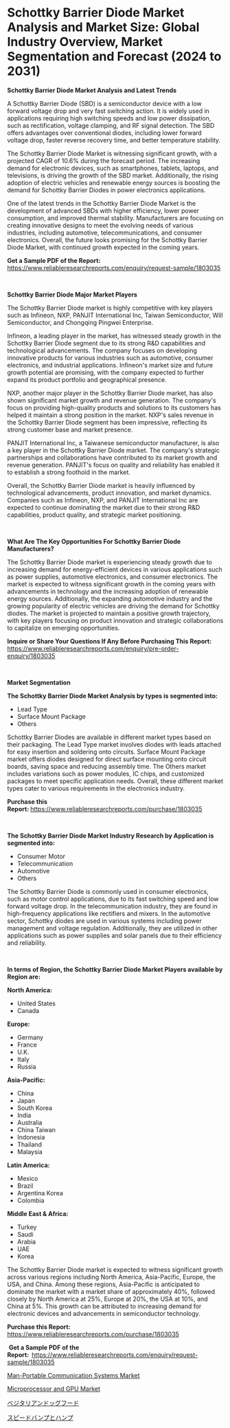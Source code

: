 <p><h1>Schottky Barrier Diode Market Analysis and Market Size: Global Industry Overview, Market Segmentation and Forecast (2024 to 2031)</h1></p><p><strong>Schottky Barrier Diode Market Analysis and Latest Trends</strong></p>
<p><p>A Schottky Barrier Diode (SBD) is a semiconductor device with a low forward voltage drop and very fast switching action. It is widely used in applications requiring high switching speeds and low power dissipation, such as rectification, voltage clamping, and RF signal detection. The SBD offers advantages over conventional diodes, including lower forward voltage drop, faster reverse recovery time, and better temperature stability.</p><p>The Schottky Barrier Diode Market is witnessing significant growth, with a projected CAGR of 10.6% during the forecast period. The increasing demand for electronic devices, such as smartphones, tablets, laptops, and televisions, is driving the growth of the SBD market. Additionally, the rising adoption of electric vehicles and renewable energy sources is boosting the demand for Schottky Barrier Diodes in power electronics applications.</p><p>One of the latest trends in the Schottky Barrier Diode Market is the development of advanced SBDs with higher efficiency, lower power consumption, and improved thermal stability. Manufacturers are focusing on creating innovative designs to meet the evolving needs of various industries, including automotive, telecommunications, and consumer electronics. Overall, the future looks promising for the Schottky Barrier Diode Market, with continued growth expected in the coming years.</p></p>
<p><strong>Get a Sample PDF of the Report:&nbsp;</strong> <a href="https://www.reliableresearchreports.com/enquiry/request-sample/1803035">https://www.reliableresearchreports.com/enquiry/request-sample/1803035</a></p>
<p>&nbsp;</p>
<p><strong>Schottky Barrier Diode Major Market Players</strong></p>
<p><p>The Schottky Barrier Diode market is highly competitive with key players such as Infineon, NXP, PANJIT International Inc, Taiwan Semiconductor, Will Semiconductor, and Chongqing Pingwei Enterprise.</p><p>Infineon, a leading player in the market, has witnessed steady growth in the Schottky Barrier Diode segment due to its strong R&D capabilities and technological advancements. The company focuses on developing innovative products for various industries such as automotive, consumer electronics, and industrial applications. Infineon's market size and future growth potential are promising, with the company expected to further expand its product portfolio and geographical presence.</p><p>NXP, another major player in the Schottky Barrier Diode market, has also shown significant market growth and revenue generation. The company's focus on providing high-quality products and solutions to its customers has helped it maintain a strong position in the market. NXP's sales revenue in the Schottky Barrier Diode segment has been impressive, reflecting its strong customer base and market presence.</p><p>PANJIT International Inc, a Taiwanese semiconductor manufacturer, is also a key player in the Schottky Barrier Diode market. The company's strategic partnerships and collaborations have contributed to its market growth and revenue generation. PANJIT's focus on quality and reliability has enabled it to establish a strong foothold in the market.</p><p>Overall, the Schottky Barrier Diode market is heavily influenced by technological advancements, product innovation, and market dynamics. Companies such as Infineon, NXP, and PANJIT International Inc are expected to continue dominating the market due to their strong R&D capabilities, product quality, and strategic market positioning.</p></p>
<p>&nbsp;</p>
<p><strong>What Are The Key Opportunities For Schottky Barrier Diode Manufacturers?</strong></p>
<p><p>The Schottky Barrier Diode market is experiencing steady growth due to increasing demand for energy-efficient devices in various applications such as power supplies, automotive electronics, and consumer electronics. The market is expected to witness significant growth in the coming years with advancements in technology and the increasing adoption of renewable energy sources. Additionally, the expanding automotive industry and the growing popularity of electric vehicles are driving the demand for Schottky diodes. The market is projected to maintain a positive growth trajectory, with key players focusing on product innovation and strategic collaborations to capitalize on emerging opportunities.</p></p>
<p><strong>Inquire or Share Your Questions If Any Before Purchasing This Report:</strong> <a href="https://www.reliableresearchreports.com/enquiry/pre-order-enquiry/1803035">https://www.reliableresearchreports.com/enquiry/pre-order-enquiry/1803035</a></p>
<p>&nbsp;</p>
<p><strong>Market Segmentation</strong></p>
<p><strong>The Schottky Barrier Diode Market Analysis by types is segmented into:</strong></p>
<p><ul><li>Lead Type</li><li>Surface Mount Package</li><li>Others</li></ul></p>
<p><p>Schottky Barrier Diodes are available in different market types based on their packaging. The Lead Type market involves diodes with leads attached for easy insertion and soldering onto circuits. Surface Mount Package market offers diodes designed for direct surface mounting onto circuit boards, saving space and reducing assembly time. The Others market includes variations such as power modules, IC chips, and customized packages to meet specific application needs. Overall, these different market types cater to various requirements in the electronics industry.</p></p>
<p><strong>Purchase this Report:&nbsp;</strong><a href="https://www.reliableresearchreports.com/purchase/1803035">https://www.reliableresearchreports.com/purchase/1803035</a></p>
<p>&nbsp;</p>
<p><strong>The Schottky Barrier Diode Market Industry Research by Application is segmented into:</strong></p>
<p><ul><li>Consumer Motor</li><li>Telecommunication</li><li>Automotive</li><li>Others</li></ul></p>
<p><p>The Schottky Barrier Diode is commonly used in consumer electronics, such as motor control applications, due to its fast switching speed and low forward voltage drop. In the telecommunication industry, they are found in high-frequency applications like rectifiers and mixers. In the automotive sector, Schottky diodes are used in various systems including power management and voltage regulation. Additionally, they are utilized in other applications such as power supplies and solar panels due to their efficiency and reliability.</p></p>
<p>&nbsp;</p>
<p><strong>In terms of Region, the Schottky Barrier Diode Market Players available by Region are:</strong></p>
<p>
    <p> <strong> North America: </strong>
        <ul>
            <li>United States</li>
            <li>Canada</li>
        </ul>
        </p> 
    <p> <strong> Europe: </strong>
        <ul>
            <li>Germany</li>
            <li>France</li>
            <li>U.K.</li>
            <li>Italy</li>
            <li>Russia</li>
        </ul>
        </p> 
    <p> <strong> Asia-Pacific: </strong>
        <ul>
            <li>China</li>
            <li>Japan</li>
            <li>South Korea</li>
            <li>India</li>
            <li>Australia</li>
            <li>China Taiwan</li>
            <li>Indonesia</li>
            <li>Thailand</li>
            <li>Malaysia</li>
        </ul>
        </p> 
    <p> <strong> Latin America: </strong>
        <ul>
            <li>Mexico</li>
            <li>Brazil</li>
            <li>Argentina Korea</li>
            <li>Colombia</li>
        </ul>
        </p> 
    <p> <strong> Middle East & Africa: </strong>
        <ul>
            <li>Turkey</li>
            <li>Saudi</li>
            <li>Arabia</li>
            <li>UAE</li>
            <li>Korea</li>
        </ul>
    </p>
    </p>
<p><p>The Schottky Barrier Diode market is expected to witness significant growth across various regions including North America, Asia-Pacific, Europe, the USA, and China. Among these regions, Asia-Pacific is anticipated to dominate the market with a market share of approximately 40%, followed closely by North America at 25%, Europe at 20%, the USA at 10%, and China at 5%. This growth can be attributed to increasing demand for electronic devices and advancements in semiconductor technology.</p></p>
<p><strong>Purchase this Report: </strong><a href="https://www.reliableresearchreports.com/purchase/1803035">https://www.reliableresearchreports.com/purchase/1803035</a></p>
<p>&nbsp;<strong>Get a Sample PDF of the Report:&nbsp;&nbsp;</strong><a href="https://www.reliableresearchreports.com/enquiry/request-sample/1803035">https://www.reliableresearchreports.com/enquiry/request-sample/1803035</a></p>
<p><strong></strong></p>
<p><p><a href="https://github.com/angelajermaine/Market-Research-Report-List-2/blob/main/man-portable-communication-systems-market.md">Man-Portable Communication Systems Market</a></p><p><a href="https://github.com/beatblasta/Market-Research-Report-List-2/blob/main/microprocessor-and-gpu-market.md">Microprocessor and GPU Market</a></p><p><a href="https://github.com/vlcostes/Market-Research-Report-List-1/blob/main/862163110248.md">ベジタリアンドッグフード</a></p><p><a href="https://github.com/EstaSprer20231/Market-Research-Report-List-1/blob/main/389727510249.md">スピードバンプとハンプ</a></p></p>